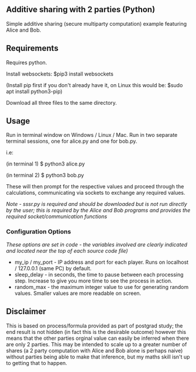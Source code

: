 ## Additive sharing with 2 parties (Python)
Simple additive sharing (secure multiparty computation) example featuring Alice and Bob.

## Requirements

Requires python. 

Install websockets: $pip3 install websockets

(Install pip first if you don't already have it, on Linux this would be: $sudo apt install python3-pip)

Download all three files to the same directory.

## Usage

Run in terminal window on Windows / Linux / Mac.  Run in two separate terminal sessions, one for alice.py and one for bob.py. 

i.e:

(in terminal 1) $ python3 alice.py

(in terminal 2) $ python3 bob.py

These will then prompt for the respective values and proceed through the calculations, communicating via sockets to exchange any required values.

*Note - sssr.py is required and should be downloaded but is not run directly by the user; this is required by the Alice and Bob programs 
and provides the required socket/communication functions*

### Configuration Options
*These options are set in code - the variables involved are clearly indicated and located near the top of each source code file)*
* my_ip / my_port - IP address and port for each player.  Runs on localhost / 127.0.0.1 (same PC) by default.
* sleep_delay - in seconds, the time to pause between each processing step.  Increase to give you more time to see the process in action.
* random_max - the maximum integer value to use for generating random values.  Smaller values are more readable on screen.


## Disclaimer

This is based on process/formula provided as part of postgrad study; the end result is not hidden (in fact this is the desirable outcome) however
this means that the other parties orginal value can easily be inferred when there are only 2 parties.  This may be intended to scale up to a greater 
number of shares (a 2 party computation with Alice and Bob alone is perhaps naive) without parties being able to make that inference, but my 
maths skill isn't up to getting that to happen.
